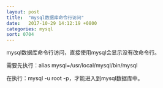 ```yaml
---
layout: post
title:  "mysql数据库命令行访问"
date:   2017-10-29 14:12:19 +0800
categories: mysql
sort: 0704
---
```


mysql数据库命令行访问，直接使用mysql会显示没有改命令行。

需要先执行：alias mysql=/usr/local/mysql/bin/mysql

在执行：mysql -u root -p，才能进入到mysql数据库中。

